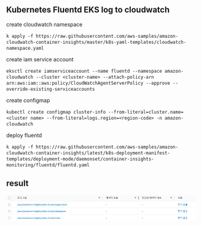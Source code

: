 ## Kubernetes Fluentd EKS log to cloudwatch

create cloudwatch namespace
```
k apply -f https://raw.githubusercontent.com/aws-samples/amazon-cloudwatch-container-insights/master/k8s-yaml-templates/cloudwatch-namespace.yaml
```

create iam service account
```
eksctl create iamserviceaccount --name fluentd --namespace amazon-cloudwatch --cluster <cluster-name> --attach-policy-arn arn:aws:iam::aws:policy/CloudWatchAgentServerPolicy --approve --override-existing-serviceaccounts
```

create configmap
```
kubectl create configmap cluster-info --from-literal=cluster.name=<cluster name> --from-literal=logs.region=<region-code> -n amazon-cloudwatch
```

deploy fluentd
```
k apply -f https://raw.githubusercontent.com/aws-samples/amazon-cloudwatch-container-insights/latest/k8s-deployment-manifest-templates/deployment-mode/daemonset/container-insights-monitoring/fluentd/fluentd.yaml
```

## result

![Alt text](image.png)